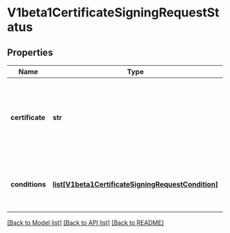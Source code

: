 # V1beta1CertificateSigningRequestStatus


## Properties
Name | Type | Description | Notes
------------ | ------------- | ------------- | -------------
**certificate** | **str** | If request was approved, the controller will place the issued certificate here. | [optional] 
**conditions** | [**list[V1beta1CertificateSigningRequestCondition]**](V1beta1CertificateSigningRequestCondition.md) | Conditions applied to the request, such as approval or denial. | [optional] 

[[Back to Model list]](../README.md#documentation-for-models) [[Back to API list]](../README.md#documentation-for-api-endpoints) [[Back to README]](../README.md)



